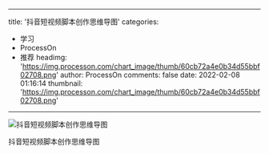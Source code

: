 
---
title: '抖音短视频脚本创作思维导图'
categories: 
 - 学习
 - ProcessOn
 - 推荐
headimg: 'https://img.processon.com/chart_image/thumb/60cb72a4e0b34d55bbf02708.png'
author: ProcessOn
comments: false
date: 2022-02-08 01:16:14
thumbnail: 'https://img.processon.com/chart_image/thumb/60cb72a4e0b34d55bbf02708.png'
---

<div>   
<img class="thumb" alt="抖音短视频脚本创作思维导图" src="https://img.processon.com/chart_image/thumb/60cb72a4e0b34d55bbf02708.png" referrerpolicy="no-referrer">
<p>抖音短视频脚本创作思维导图</p>  
</div>
            
